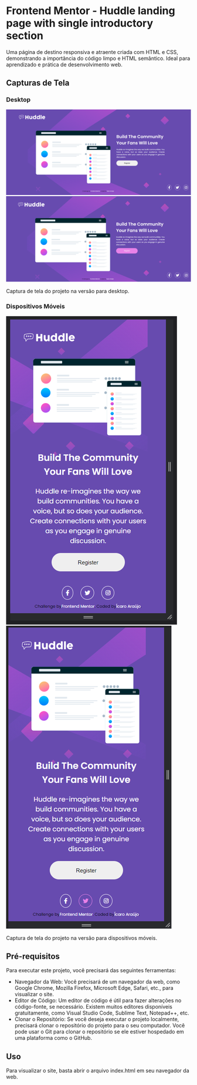# Frontend Mentor - Huddle landing page with single introductory section

Uma página de destino responsiva e atraente criada com HTML e CSS, demonstrando a importância do código limpo e HTML semântico. Ideal para aprendizado e prática de desenvolvimento web.

## Capturas de Tela

### Desktop

![Captura de Tela Desktop](./design/desktop.png)
![Captura de Tela Desktop](./design/desktop_hover.png)

Captura de tela do projeto na versão para desktop.

### Dispositivos Móveis

![Captura de Tela Mobile](./design/mobile.png)
![Captura de Tela Mobile](./design/mobile_hover.png)

Captura de tela do projeto na versão para dispositivos móveis.

## Pré-requisitos

Para executar este projeto, você precisará das seguintes ferramentas:

-   Navegador da Web: Você precisará de um navegador da web, como Google Chrome, Mozilla Firefox, Microsoft Edge, Safari, etc., para visualizar o site.
- Editor de Código: Um editor de código é útil para fazer alterações no código-fonte, se necessário. Existem muitos editores disponíveis gratuitamente, como Visual Studio Code, Sublime Text, Notepad++, etc.
- Clonar o Repositório: Se você deseja executar o projeto localmente, precisará clonar o repositório do projeto para o seu computador. Você pode usar o Git para clonar o repositório se ele estiver hospedado em uma plataforma como o GitHub.

## Uso

Para visualizar o site, basta abrir o arquivo index.html em seu navegador da web.

